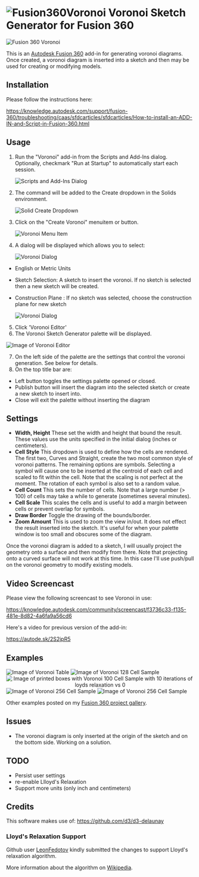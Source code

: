 # ![Fusion360Voronoi](./resources/32x32.png) Voronoi Sketch Generator for Fusion 360

![Fusion 360 Voronoi](./resources/Voronoi-tooltip.png)

This is an [Autodesk Fusion 360](http://fusion360.autodesk.com/) add-in for generating voronoi diagrams.  Once created, a voronoi diagram is inserted into a sketch and then may be used for creating or modifying models.

## Installation

Please follow the instructions here:

https://knowledge.autodesk.com/support/fusion-360/troubleshooting/caas/sfdcarticles/sfdcarticles/How-to-install-an-ADD-IN-and-Script-in-Fusion-360.html

## Usage

1. Run the "Voronoi" add-in from the Scripts and Add-Ins dialog.  Optionally, checkmark "Run at Startup" to automatically start each session.

    ![Scripts and Add-Ins Dialog](./images/FusionScriptsAndAddInsDialog.png)

2. The command will be added to the Create dropdown in the Solids environment.

    ![Solid Create Dropdown](./images/SolidCreateDropDown.png)

3. Click on the "Create Voronoi" menuitem or button.

    ![Voronoi Menu Item](./images/VoronoiMenuItem.png)

4. A dialog will be displayed which allows you to select:

    ![Voronoi Dialog](./images/VoronoiDialog.png)

  - English or Metric Units 
  - Sketch Selection: A sketch to insert the voronoi.  If no sketch is selected then a new sketch will be created.
  - Construction Plane : If no sketch was selected, choose the construction plane for new sketch

    ![Voronoi Dialog](./images/VoronoiDialogConstructionPlane.png)

5. Click 'Voronoi Editor'
6. The Voronoi Sketch Generator palette will be displayed.

  ![Image of Voronoi Editor](./images/VoronoiSketchGenerator.png)

7. On the left side of the palette are the settings that control the voronoi generation.  See below for details.
8. On the top title bar are:
  - Left button toggles the settings palette opened or closed.
  - Publish button will insert the diagram into the selected sketch or create a new sketch to insert into.
  - Close will exit the palette without inserting the diagram

## Settings

  - **Width, Height**
      These set the width and height that bound the result.  These values use the units specified in the initial dialog (inches or centimeters).
  - **Cell Style**
      This dropdown is used to define how the cells are rendered.  The first two, Curves and Straight, create the two most common style of voronoi patterns.  The remaining options are symbols.  Selecting a symbol will cause one to be inserted at the centroid of each cell and scaled to fit within the cell.  Note that the scaling is not perfect at the moment.  The rotation of each symbol is also set to a random value.
  - **Cell Count**
      This sets the number of cells.  Note that a large number (> 100) of cells may take a while to generate (sometimes several minutes).
  - **Cell Scale**
      This scales the cells and is useful to add a margin between cells or prevent overlap for symbols.
  - **Draw Border**
      Toggle the drawing of the bounds/border.
  - **Zoom Amount**
      This is used to zoom the view in/out.  It does not effect the result inserted into the sketch.  It's useful for when your palette window is too small and obscures some of the diagram.

Once the voronoi diagram is added to a sketch, I will usually project the geometry onto a surface and then modify from there. Note that projecting onto a curved surface will not work at this time. In this case I'll use push/pull on the voronoi geometry to modify existing models.

## Video Screencast 

Please view the following screencast to see Voronoi in use:

https://knowledge.autodesk.com/community/screencast/f3736c33-f135-481e-8d82-4a6fa9a56cd6

Here's a video for previous version of the add-in:

https://autode.sk/2S2jpR5

## Examples

<span align='center'><img alt='Image of Voronoi Table' src='./images/examples/Voronoi_Table_sm.png' /></span>
<span align='center'><img alt='Image of Voronoi 128 Cell Sample' src='./images/examples/Voronoi-128-Cells-Copper-sm.png' /></span>
<span align='center'><img alt="Image of printed boxes with Voronoi 100 Cell Sample with 10 iterations of loyds relaxation vs 0" src="https://user-images.githubusercontent.com/130342/45584046-724d1800-b8d5-11e8-9704-364de04b2ef0.jpg"/></span>
<span align='center'><img alt='Image of Voronoi 256 Cell Sample' src='./images/examples/Voronoi-16x4-Cells-Walnut-sm.png' /></span>
<span align='center'><img alt='Image of Voronoi 256 Cell Sample' src='./images/examples/Voronoi-256-Cells-Brass-sm.png' /></span>

Other examples posted on my [Fusion 360 project gallery](https://fusion360.autodesk.com/projects/voronoi-script).

## Issues

- The voronoi diagram is only inserted at the origin of the sketch and on the bottom side.  Working on a solution.

## TODO

- Persist user settings
- re-enable Llloyd's Relaxation
- Support more units (only inch and centimeters)

## Credits

This software makes use of: https://github.com/d3/d3-delaunay

### Lloyd's Relaxation Support

Github user [LeonFedotov](https://github.com/LeonFedotov) kindly submitted the changes to support Lloyd's relaxation algorithm.

More information about the algorithm on [Wikipedia](https://en.wikipedia.org/wiki/Lloyd%27s_algorithm).
